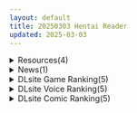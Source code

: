 ```yaml
---
layout: default
title: 20250303 Hentai Reader
updated: 2025-03-03
---
```


<details class='content-parent'>
<summary>
Resources(4)
</summary>
<details class='content-child'>
<summary>
<span class='rss-title'> [steam官中无修][合集][GirlGames] 樱姬1-5 Sakura Hime 1-5 [900MB] </span> <a class='rss-link' href='https://gmgard.com/gm128709' target='_blank'>&nbsp;</a>
<div class='rss-published'> 🕛 20250302 20:14:31</div>
</summary>
<img src="https://static.gmgard.us/Images/upload/17472030414313649.jpg" /><br /><p>这个益智小游戏居然出了五代啦（我觉得他比其他的强就强在不需要打直接看cg，很纯粹），分享自己整的合集，2.8G压到了900M</p>
</details>
<details class='content-child'>
<summary>
<span class='rss-title'> 【R3597】[スタジオVG]【3Dループアニメ】姪っ子はロ〇ビッチ </span> <a class='rss-link' href='https://blog.reimu.net/archives/108563' target='_blank'>&nbsp;</a>
<div class='rss-published'> 🕛 20250302 08:00:11</div>
</summary>
介绍一部小品向3D动画。 动画共14分钟，分为四段，分别是主视角骑乘，骑乘，正常，后入。 （虽然内容不多，但是 &#8230; <a class="more-link" href="https://blog.reimu.net/archives/108563">继续阅读<span class="screen-reader-text">【R3597】[スタジオVG]【3Dループアニメ】姪っ子はロ〇ビッチ</span></a>
</details>
<details class='content-child'>
<summary>
<span class='rss-title'> [藤坂リリック] さいこうのすじがき </span> <a class='rss-link' href='https://www.hacg.icu/wp/100427.html' target='_blank'>&nbsp;</a>
<div class='rss-published'> 🕛 20250302 06:05:32</div>
</summary>
你知道你不能碰她，但你还是被她所吸引. 漫画家藤坂リリック的最新作品 さいこうの &#8230; <a href="https://www.hacg.icu/wp/100427.html">继续阅读 <span class="meta-nav">&#8594;</span></a>
</details>
<details class='content-child'>
<summary>
<span class='rss-title'> 【S4728】[无修正][KristallDust] 作者同人动画系列3D作品小合集 (2.8G) </span> <a class='rss-link' href='https://blog.reimu.net/archives/108578' target='_blank'>&nbsp;</a>
<div class='rss-published'> 🕛 20250302 05:00:03</div>
</summary>
我不断的寻找，油腻的师姐在哪里？KristallDust作为早期做CG图。在那时候米某就觉得作者做的女主模型都 &#8230; <a class="more-link" href="https://blog.reimu.net/archives/108578">继续阅读<span class="screen-reader-text">【S4728】[无修正][KristallDust] 作者同人动画系列3D作品小合集 (2.8G)</span></a>
</details>

</details>
<details class='content-parent'>
<summary>
News(1)
</summary>
<details class='content-child'>
<summary>
<span class='rss-title'> 《新世界狂歡》小屋系統攻略：看CP恩愛之前，要先當無情的加班機器 </span> <a class='rss-link' href='https://www.4gamers.com.tw/news/detail/70466/nu-carnival-3th-anniversary-new-update' target='_blank'>&nbsp;</a>
<div class='rss-published'> 🕛 20250302 23:07:23</div>
</summary>
<img src="https://img.4gamers.com.tw/news-image/df43555f-c522-481f-9fe9-f80f9a24c502.jpg"/>
我一直想要住這種雙人小套房，跟你。
</details>

</details>
<details class='content-parent'>
<summary>
DLsite Game Ranking(5)
</summary>
<details class='content-child'>
<summary>
<span class='rss-title'> 奥様はNTR志望 [azucat] </span> <a class='rss-link' href='https://www.dlsite.com/maniax/work/=/product_id/RJ01323899.html' target='_blank'>&nbsp;</a>
<div class='rss-published'> 🕛 20250303 13:15:23</div>
</summary>
<img src ="http://img.dlsite.jp/modpub/images2/work/doujin/RJ01324000/RJ01323899_img_main.jpg"/><br/>様々なイベントやミニゲームで好感度や淫乱度を上げ、人妻や婦警を寝取ろう。純愛ルートと復讐ルートに分岐。
</details>
<details class='content-child'>
<summary>
<span class='rss-title'> 【中英日韩西】AV导演LIFE！～请随意拍摄我～ [TeamKRAMA] </span> <a class='rss-link' href='https://www.dlsite.com/maniax/work/=/product_id/RJ01325945.html' target='_blank'>&nbsp;</a>
<div class='rss-published'> 🕛 20250303 13:15:23</div>
</summary>
<img src ="http://img.dlsite.jp/modpub/images2/work/doujin/RJ01326000/RJ01325945_img_main.jpg"/><br/>在您的手中制作AV！ AV制作模拟游戏！ 这是一款可以自由享受AV拍摄、编辑和销售的模拟游戏。 主人公为了偿还债务，将与女主角姬宫和（Himemiya Nodo ka）一起展开各种游戏和情境！ 通过开发拍摄地点并利用物品来制作最好的AV作品！
</details>
<details class='content-child'>
<summary>
<span class='rss-title'> 廃コロニーからの脱出 [uno] </span> <a class='rss-link' href='https://www.dlsite.com/maniax/work/=/product_id/RJ01341908.html' target='_blank'>&nbsp;</a>
<div class='rss-published'> 🕛 20250303 13:15:23</div>
</summary>
<img src ="http://img.dlsite.jp/modpub/images2/work/doujin/RJ01342000/RJ01341908_img_main.jpg"/><br/>謎のコロニーに迷い込んだ主人公は、一緒にいた母親、友達との合流を目指しながら脱出を目指す
</details>
<details class='content-child'>
<summary>
<span class='rss-title'> 洗脳学園 ~呪人の壺~ [U-ROOM] </span> <a class='rss-link' href='https://www.dlsite.com/maniax/work/=/product_id/RJ01034814.html' target='_blank'>&nbsp;</a>
<div class='rss-published'> 🕛 20250303 13:15:23</div>
</summary>
<img src ="http://img.dlsite.jp/modpub/images2/work/doujin/RJ01035000/RJ01034814_img_main.jpg"/><br/>学園をエロく染めていく軍師として頑張るゲームです。
</details>
<details class='content-child'>
<summary>
<span class='rss-title'> 人妻対魔戦士ミヅキ～奴○娼婦と苗床ダンジョン～ [たろバウム] </span> <a class='rss-link' href='https://www.dlsite.com/maniax/work/=/product_id/RJ331538.html' target='_blank'>&nbsp;</a>
<div class='rss-published'> 🕛 20250303 13:15:23</div>
</summary>
<img src ="http://img.dlsite.jp/modpub/images2/work/doujin/RJ332000/RJ331538_img_main.jpg"/><br/>最強のS級対魔戦士美月が囚われた娘を救出するため 奴○婦館&苗床ダンジョンに潜入・・・!産卵、ボテ腹、尻穴開発、人格排泄、苗床・・・数々の肉便器調教に耐え最愛の娘を救出することはできるのか・・・それとも・・・
</details>

</details>
<details class='content-parent'>
<summary>
DLsite Voice Ranking(5)
</summary>
<details class='content-child'>
<summary>
<span class='rss-title'> どえむぷれい。 [つばめいと] </span> <a class='rss-link' href='https://www.dlsite.com/maniax/work/=/product_id/RJ01346383.html' target='_blank'>&nbsp;</a>
<div class='rss-published'> 🕛 20250303 13:15:25</div>
</summary>
<img src ="http://img.dlsite.jp/modpub/images2/work/doujin/RJ01347000/RJ01346383_img_main.jpg"/><br/>ドMとドSは紙一重…『とことん攻める』or『とことん受ける』の2パターンどちらも楽しめます!命令、おねだり、指フェラにスパンキングや、手錠に目隠し首輪に玩具!!!どえむのカップルになってお互いにして欲しい事、やりたいプレイを攻守交替して楽しんで下さい!柚木つばめの自サークル「つばめいと」12作目です!
</details>
<details class='content-child'>
<summary>
<span class='rss-title'> 【オタ友×脱童貞】だらあまえっち～オタク友達とエロ漫画みたいな甘々イチャイチャえっち～【KU100/フォーリー】 [少女クロイスタ] </span> <a class='rss-link' href='https://www.dlsite.com/maniax/work/=/product_id/RJ01338507.html' target='_blank'>&nbsp;</a>
<div class='rss-published'> 🕛 20250303 13:15:25</div>
</summary>
<img src ="http://img.dlsite.jp/modpub/images2/work/doujin/RJ01339000/RJ01338507_img_main.jpg"/><br/>【イラスト:煤川】射精回数全10回!「オタク友達とえっちしたい――」ダウナーだけどノリが良く、えっちな漫画や音声も大好きなサブカル少女・三上原葉月との「だらあまえっち」な日々。脱処女・脱童貞の初々しいえっちから、オホ声・中出し・コスプレセックスなどのドスケベえっちまで……エロ漫画みたいなエロ音声、「少女クロイスタ」第15作です。【CV:涼花みなせ/シナリオ:洲央】
</details>
<details class='content-child'>
<summary>
<span class='rss-title'> クールエルフの発情期ゆるおほリフレ【全編ゆるオホ】 [しゃーぷ] </span> <a class='rss-link' href='https://www.dlsite.com/maniax/work/=/product_id/RJ01328231.html' target='_blank'>&nbsp;</a>
<div class='rss-published'> 🕛 20250303 13:15:25</div>
</summary>
<img src ="http://img.dlsite.jp/modpub/images2/work/doujin/RJ01329000/RJ01328231_img_main.jpg"/><br/>クールであまあま…発情期エルフによる…ドスケベ「ゆるおほ施術」メンズエステ…♪あなた専属キャストを持ち帰って濃厚交尾…♪総時間約2時間10分 CV陽向葵ゅか様・涼花みなせ様
</details>
<details class='content-child'>
<summary>
<span class='rss-title'> ✅3/12まで限定特典✅【密着淫語囁き】ちんぽ突っ込んだら即堕ち♪ 男嫌いガチレズJD ⇒ 激ちょろよわよわ完堕ちオナホ♪【KU100】 [失楽少女] </span> <a class='rss-link' href='https://www.dlsite.com/maniax/work/=/product_id/RJ01315674.html' target='_blank'>&nbsp;</a>
<div class='rss-published'> 🕛 20250303 13:15:25</div>
</summary>
<img src ="http://img.dlsite.jp/modpub/images2/work/doujin/RJ01316000/RJ01315674_img_main.jpg"/><br/>レズセなんてお遊び♪ 雌のまんこに雄のちんぽ突っ込むのが本当のセックス♪ 糞雑魚バカレズまんこは”ちんぽ専用の激ちょろよわよわ完堕ちオナホ”♪ CV.陽向葵ゅか様 秋野かえで様
</details>
<details class='content-child'>
<summary>
<span class='rss-title'> 【性癖布教期間限定100円】無垢で優しい皇国の姫に常識改変◯眠で性処理をマナーと思い込ませ無知シチュ嗅ぎ舐めセックスご奉仕伴侶へ【凌◯なし・性格そのまま】 [あとりえスターズ] </span> <a class='rss-link' href='https://www.dlsite.com/maniax/work/=/product_id/RJ01316777.html' target='_blank'>&nbsp;</a>
<div class='rss-published'> 🕛 20250303 13:15:25</div>
</summary>
<img src ="http://img.dlsite.jp/modpub/images2/work/doujin/RJ01317000/RJ01316777_img_main.jpg"/><br/>無垢で優しく人を疑うことを知らない皇国のお姫様に常識改変◯眠をかけ、ザーメンを咀嚼する行為や汗蒸れセックスでチンポを喜ばせることをマナーとして思い込ませつつ優しく丁寧に無知シチュ調教で自分専用の清潔ラブラブオナホへ変えていく背徳音声!
</details>

</details>
<details class='content-parent'>
<summary>
DLsite Comic Ranking(5)
</summary>
<details class='content-child'>
<summary>
<span class='rss-title'> 夜行バスでもこっそり中出しさせてくれるクラスメイトの黒井さん [ひやしまくら] </span> <a class='rss-link' href='https://www.dlsite.com/maniax/work/=/product_id/RJ01331011.html' target='_blank'>&nbsp;</a>
<div class='rss-published'> 🕛 20250303 13:15:26</div>
</summary>
<img src ="http://img.dlsite.jp/modpub/images2/work/doujin/RJ01332000/RJ01331011_img_main.jpg"/><br/>「・・・我慢しなくていいよ。」
</details>
<details class='content-child'>
<summary>
<span class='rss-title'> 【日文版】某个乡间的秘密温泉里 [陰毛チョレギサラダ] </span> <a class='rss-link' href='https://www.dlsite.com/maniax/work/=/product_id/RJ01234874.html' target='_blank'>&nbsp;</a>
<div class='rss-published'> 🕛 20250303 13:15:26</div>
</summary>
<img src ="http://img.dlsite.jp/modpub/images2/work/doujin/RJ01235000/RJ01234874_img_main.jpg"/><br/>大叔被出现在男浴池的雌小鬼二人组调戏玩弄，对视自慰、口交射精、相互擦洗，最后3P做爱的故事。
</details>
<details class='content-child'>
<summary>
<span class='rss-title'> 勇者と姫とお母様!? [ie研究室] </span> <a class='rss-link' href='https://www.dlsite.com/maniax/work/=/product_id/RJ01298148.html' target='_blank'>&nbsp;</a>
<div class='rss-published'> 🕛 20250303 13:15:26</div>
</summary>
<img src ="http://img.dlsite.jp/modpub/images2/work/doujin/RJ01299000/RJ01298148_img_main.jpg"/><br/>魔王討伐の帰路、姫の命を救った勇者。お礼は姫との婚姻と…"お母様との夜伽"!?
</details>
<details class='content-child'>
<summary>
<span class='rss-title'> 人格排泄!JK鬼アクメ [JKぱすた] </span> <a class='rss-link' href='https://www.dlsite.com/maniax/work/=/product_id/RJ01344111.html' target='_blank'>&nbsp;</a>
<div class='rss-published'> 🕛 20250303 13:15:26</div>
</summary>
<img src ="http://img.dlsite.jp/modpub/images2/work/doujin/RJ01345000/RJ01344111_img_main.jpg"/><br/>ヒロインの桜木美雪は、ある日突然連れ去られ、薬で人格排泄させられた挙句、従順な肉奴○になるまで何度も強○絶頂をさせられてしまう。
</details>
<details class='content-child'>
<summary>
<span class='rss-title'> 某都立○学に、教え子マインドコントロールしてハメ撮りしまくってた頭バグってる教師がいたらしい [たいぷはてな] </span> <a class='rss-link' href='https://www.dlsite.com/maniax/work/=/product_id/RJ01341329.html' target='_blank'>&nbsp;</a>
<div class='rss-published'> 🕛 20250303 13:15:26</div>
</summary>
<img src ="http://img.dlsite.jp/modpub/images2/work/doujin/RJ01342000/RJ01341329_img_main.jpg"/><br/>DLsiteの皆様初めまして、たいぷはてなです(・ω・)4年4ヵ月ぶりの新刊頑張りましたのでぜひ、よろしくお願いします。
</details>

</details>
